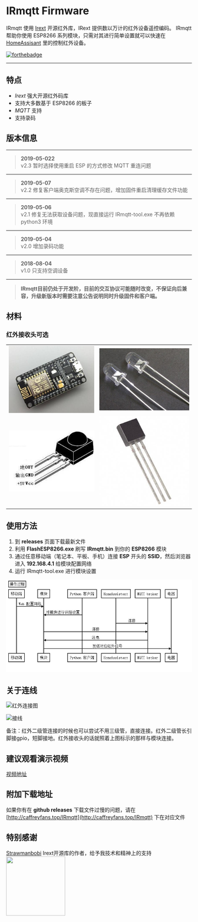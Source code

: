 ﻿# IRmqtt Firmware

IRmqtt 使用 [Irext](https://github.com/irext/irext-core) 开源红外库，IRext 提供数以万计的红外设备遥控编码。
IRmqtt 帮助你使用 ESP8266 系列模块，只需对其进行简单设置就可以快速在 [HomeAssisant](https://www.home-assistant.io) 里的控制红外设备。

[![forthebadge](https://forthebadge.com/images/badges/built-with-love.svg)](https://forthebadge.com)

---

## 特点

* *Irext* 强大开源红外码库
* 支持大多数基于 ESP8266 的板子
* *MQTT* 支持
* 支持录码

## 版本信息
---
> **2019-05-022**<br />
> v2.3 暂时选择使用重启 ESP 的方式修改 MQTT 重连问题

---
> **2019-05-07**<br />
> v2.2 修复客户端奥克斯空调不存在问题，增加固件重启清理缓存文件功能

---
> **2019-05-06**<br />
> v2.1 修复无法获取设备问题，现直接运行 IRmqtt-tool.exe 不再依赖 python3 环境

---
> **2019-05-04**<br />
> v2.0 增加录码功能  

---
> **2018-08-04**<br />
> v1.0 只支持空调设备  

---
> **IRmqtt目前仍处于开发阶，目前的交互协议可能随时改变，不保证向后兼容，升级新版本时需要注意公告说明同时升级固件和客户端。**

## 材料
### 红外接收头可选
|||
|---|---|
|![Nodemcu](src/nodemcu.jpg) | ![红外二级管](src/ir_led.jpg) |
![红外接收头](src/ir_receiver.jpg) | ![三级管](src/transistor.jpg) |


## 使用方法

1. 到 **releases** 页面下载最新文件
2. 利用 **FlashESP8266.exe** 刷写 **IRmqtt.bin** 到你的 **ESP8266** 模块
3. 通过任意移动端（笔记本、平板、手机）连接 **ESP** 开头的 **SSID**，然后浏览器进入 **192.168.4.1** 给模块配置网络
4. 运行 IRmqtt-tool.exe 进行模块设置

![时序图](src/sequence.jpg)

## 关于连线
![红外连接图](https://camo.githubusercontent.com/8b4e10e4d829d417cc29a5d5a563f650fb4beabf/687474703a2f2f667269747a696e672e6f72672f6d656469612f667269747a696e672d7265706f2f70726f6a656374732f652f657370383236362d69722d7472616e736d69747465722f696d616765732f49522532305472616e736d69747465725f62622e706e67)

![接线](https://raw.githubusercontent.com/Caffreyfans/IRmqtt/dev/src/connect.jpg)

备注：红外二级管连接的时候也可以尝试不用三级管，直接连接。红外二级管长引脚接gpio，短脚接地。红外接收头的话就照着上图标示的那样与模块连接。

## 建议观看演示视频
[视频地址](https://www.bilibili.com/video/av51492029/)

## 附加下载地址
如果你有在 **github releases** 下载文件过慢的问题，请在 [http://caffreyfans.top/IRmqtt](http://caffreyfans.top/IRmqtt) 下在对应文件

## 特别感谢
[Strawmanbobi](https://github.com/strawmanbobi) Irext开源库的作者，给予我技术和精神上的支持
<img src="http://irext.net/images/bobi_qr.png" align="left" height="160" width="160">